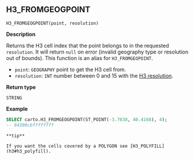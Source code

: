 ## H3_FROMGEOGPOINT

```sql:signature
H3_FROMGEOGPOINT(point, resolution)
```

**Description**

Returns the H3 cell index that the point belongs to in the requested `resolution`. It will return `null` on error (invalid geography type or resolution out of bounds). This function is an alias for `H3_FROMGEOPOINT`.

* `point`: `GEOGRAPHY` point to get the H3 cell from.
* `resolution`: `INT` number between 0 and 15 with the [H3 resolution](https://h3geo.org/docs/core-library/restable).

**Return type**

`STRING`

**Example**

```sql
SELECT carto.H3_FROMGEOGPOINT(ST_POINT(-3.7038, 40.4168), 4);
-- 84390cbffffffff
```

````hint:info
**tip**

If you want the cells covered by a POLYGON see [H3_POLYFILL](h3#h3_polyfill).
````

